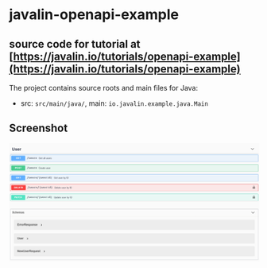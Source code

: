 # javalin-openapi-example

## source code for tutorial at [https://javalin.io/tutorials/openapi-example](https://javalin.io/tutorials/openapi-example)

The project contains source roots and main files for Java:

* src: `src/main/java/`, main: `io.javalin.example.java.Main`

## Screenshot

![Screenshot](screenshot.png)
